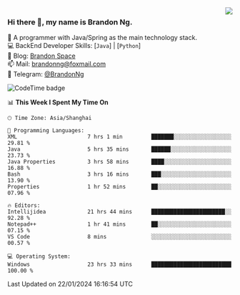 <img  align="right" src="https://github-readme-stats-brandon0824.vercel.app/api/top-langs/?username=brandon0824&layout=compact">

### Hi there 👋, my name is Brandon Ng.

🌱 A programmer with Java/Spring as the main technology stack.  
💻 BackEnd Developer Skills: [`Java`] | [`Python`]  
📝 Blog: [Brandon Space](https://brandonng.tech)  
📫 Mail: brandonng@foxmail.com  
📰 Telegram: [@BrandonNg](https://t.me/BrandonNg24)  

![CodeTime badge](https://img.shields.io/endpoint?style=flat-square&url=https%3A%2F%2Fapi.codetime.dev%2Fshield%3Fid%3D128%26project%3D%26in%3D604800000)

<!--START_SECTION:waka-->
📊 **This Week I Spent My Time On** 

```text
🕑︎ Time Zone: Asia/Shanghai

💬 Programming Languages: 
XML                      7 hrs 1 min         ███████░░░░░░░░░░░░░░░░░░   29.81 % 
Java                     5 hrs 35 mins       ██████░░░░░░░░░░░░░░░░░░░   23.73 % 
Java Properties          3 hrs 58 mins       ████░░░░░░░░░░░░░░░░░░░░░   16.88 % 
Bash                     3 hrs 16 mins       ███░░░░░░░░░░░░░░░░░░░░░░   13.90 % 
Properties               1 hr 52 mins        ██░░░░░░░░░░░░░░░░░░░░░░░   07.96 % 

🔥 Editors: 
Intellijidea             21 hrs 44 mins      ███████████████████████░░   92.28 % 
Notepad++                1 hr 41 mins        ██░░░░░░░░░░░░░░░░░░░░░░░   07.15 % 
VS Code                  8 mins              ░░░░░░░░░░░░░░░░░░░░░░░░░   00.57 % 

💻 Operating System: 
Windows                  23 hrs 33 mins      █████████████████████████   100.00 % 
```


 Last Updated on 22/01/2024 16:16:54 UTC
<!--END_SECTION:waka-->
